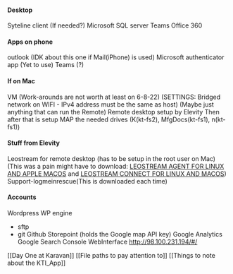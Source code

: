 #### Desktop
Syteline client (If needed?)
Microsoft SQL server
Teams
Office 360

#### Apps on phone
outlook (IDK about this one if Mail(iPhone) is used)
Microsoft authenticator app (Yet to use)
Teams (?)

#### If on Mac
VM (Work-arounds are not worth at least on 6-8-22)
	(SETTINGS: Bridged network on WIFI - IPv4 address must be the same as host)
	(Maybe just anything that can run the Remote)
Remote desktop setup by Elevity
Then after that is setup MAP the needed drives (K(kt-fs2), MfgDocs(kt-fs1), n(kt-fs1))

#### Stuff from Elevity
Leostream for remote desktop (has to be setup in the root user on Mac)
	(This was a pain might have to download: [LEOSTREAM AGENT FOR LINUX AND APPLE MACOS](https://leostream.com/resource/leostream-agent-for-linux-and-macos/) and [LEOSTREAM CONNECT FOR LINUX AND MACOS](https://leostream.com/resource/leostream-connect-for-linux-and-macos/))
Support-logmeinrescue(This is downloaded each time)

#### Accounts
Wordpress
WP engine
+ sftp
+ git
Github
Storepoint (holds the Google map API key)
Google Analytics
Google Search Console
WebInterface http://98.100.231.194/#/

[[Day One at Karavan]]
[[File paths to pay attention to]]
[[Things to note about the KTI_App]]